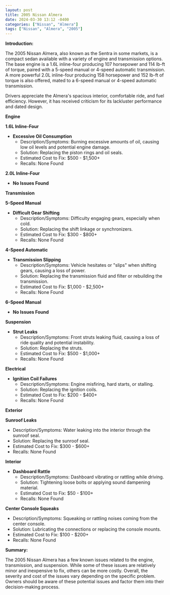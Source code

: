 ```yaml
---
layout: post
title: 2005 Nissan Almera
date: 2024-03-30 13:12 -0400
categories: ["Nissan", "Almera"]
tags: ["Nissan", "Almera", "2005"]
---
```

**Introduction:**

The 2005 Nissan Almera, also known as the Sentra in some markets, is a compact sedan available with a variety of engine and transmission options. The base engine is a 1.6L inline-four producing 107 horsepower and 114 lb-ft of torque, paired with a 5-speed manual or 4-speed automatic transmission. A more powerful 2.0L inline-four producing 158 horsepower and 152 lb-ft of torque is also offered, mated to a 6-speed manual or 4-speed automatic transmission.

Drivers appreciate the Almera's spacious interior, comfortable ride, and fuel efficiency. However, it has received criticism for its lackluster performance and dated design.

**Engine**

**1.6L Inline-Four**

* **Excessive Oil Consumption**
  * Description/Symptoms: Burning excessive amounts of oil, causing low oil levels and potential engine damage.
  * Solution: Replacing the piston rings and oil seals.
  * Estimated Cost to Fix: $500 - $1,500+
  * Recalls: None Found

**2.0L Inline-Four**

* **No Issues Found**

**Transmission**

**5-Speed Manual**

* **Difficult Gear Shifting**
  * Description/Symptoms: Difficulty engaging gears, especially when cold.
  * Solution: Replacing the shift linkage or synchronizers.
  * Estimated Cost to Fix: $300 - $800+
  * Recalls: None Found

**4-Speed Automatic**

* **Transmission Slipping**
  * Description/Symptoms: Vehicle hesitates or "slips" when shifting gears, causing a loss of power.
  * Solution: Replacing the transmission fluid and filter or rebuilding the transmission.
  * Estimated Cost to Fix: $1,000 - $2,500+
  * Recalls: None Found

**6-Speed Manual**

* **No Issues Found**

**Suspension**

* **Strut Leaks**
  * Description/Symptoms: Front struts leaking fluid, causing a loss of ride quality and potential instability.
  * Solution: Replacing the struts.
  * Estimated Cost to Fix: $500 - $1,000+
  * Recalls: None Found

**Electrical**

* **Ignition Coil Failures**
  * Description/Symptoms: Engine misfiring, hard starts, or stalling.
  * Solution: Replacing the ignition coils.
  * Estimated Cost to Fix: $200 - $400+
  * Recalls: None Found

**Exterior**

**Sunroof Leaks**
  * Description/Symptoms: Water leaking into the interior through the sunroof seal.
  * Solution: Replacing the sunroof seal.
  * Estimated Cost to Fix: $300 - $600+
  * Recalls: None Found

**Interior**

* **Dashboard Rattle**
  * Description/Symptoms: Dashboard vibrating or rattling while driving.
  * Solution: Tightening loose bolts or applying sound dampening material.
  * Estimated Cost to Fix: $50 - $100+
  * Recalls: None Found

**Center Console Squeaks**
  * Description/Symptoms: Squeaking or rattling noises coming from the center console.
  * Solution: Lubricating the connections or replacing the console mounts.
  * Estimated Cost to Fix: $100 - $200+
  * Recalls: None Found

**Summary:**

The 2005 Nissan Almera has a few known issues related to the engine, transmission, and suspension. While some of these issues are relatively minor and inexpensive to fix, others can be more costly. Overall, the severity and cost of the issues vary depending on the specific problem. Owners should be aware of these potential issues and factor them into their decision-making process.
